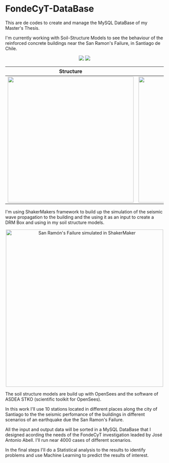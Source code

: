 # FondeCyT-DataBase
This are de codes to create and manage the MySQL DataBase of my Master's Thesis.

I'm currently working with Soil-Structure Models to see the behaviour of the reinforced concrete buildings near the San Ramon's Failure, in Santiago de Chile. 
<p align="center">
  <img src="https://i.imgur.com/8A7zQsV.png" />
  <img src="https://i.imgur.com/aFduibC.png" /> 
</p>

| Structure | Foundations |
| -------- | -------- |
|<div style="display: inline-block;"> <img src="https://i.imgur.com/8A7zQsV.png" width="400"></div>|<div style="display: inline-block;"><img src="https://i.imgur.com/aFduibC.png" width="400"></div>|

I'm using ShakerMakers framework to build up the simulation of the seismic wave propagation to the building and the using it as an input to create a DRM Box and using in my soil structure models.

<p align="center">
    <img width="500" src="https://i.imgur.com/WTYuZ2U.png" alt="San Ramón's Failure simulated in ShakerMaker">
</p>

The soil structure models are build up with OpenSees and the software of ASDEA STKO (scientific toolkit for OpenSees). 

In this work I'll use 10 stations located in different places along the city of Santiago to the the seismic perfomance of the buildings in different scenarios of an earthquake due the San Ramon's Failure.

All the input and output data will be sorted in a MySQL DataBase that I designed acording the needs of the FondeCyT investigation leaded by José Antonio Abell. I'll run near 4000 cases of different scenarios.

In the final steps I'll do a Statistical analysis to the results to identify problems and use Machine Learning to predict the results of interest.

